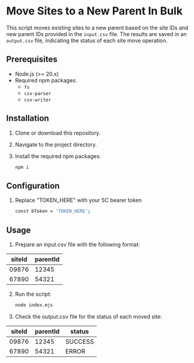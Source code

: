 # Move Sites to a New Parent In Bulk

This script moves existing sites to a new parent based on the site IDs and new parent IDs provided in the `input.csv` file. The results are saved in an `output.csv` file, indicating the status of each site move operation.

## Prerequisites

- Node.js (>= 20.x)
- Required npm packages:
  - `fs`
  - `csv-parser`
  - `csv-writer`

## Installation

1. Clone or download this repository.
2. Navigate to the project directory.
3. Install the required npm packages:

   ```bash
   npm i

## Configuration

1. Replace "TOKEN_HERE" with your SC bearer token 

    ```bash
    const bToken = 'TOKEN_HERE';


## Usage

1. Prepare an input.csv file with the following format:
    
| siteId | parentId |
|--------|--------|
| 09876  |  12345 |
| 67890  | 54321  |


2. Run the script:

    ```bash
    node index.mjs

3. Check the output.csv file for the status of each moved site:

| siteId | parentId | status  |
|--------|--------|---------|
| 09876  | 12345  | SUCCESS |
| 67890  | 54321 | ERROR   |
